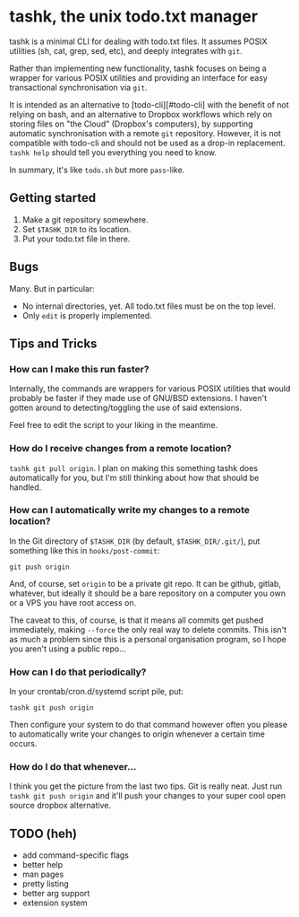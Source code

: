 # tashk, the unix todo.txt manager

tashk is a minimal CLI for dealing with todo.txt files.
It assumes POSIX utilities (sh, cat, grep, sed, etc),
and deeply integrates with `git`.

Rather than implementing new functionality,
tashk focuses on being a wrapper for various POSIX utilities
and providing an interface for easy transactional synchronisation
via `git`.

It is intended as an alternative to [todo-cli][#todo-cli]
with the benefit of not relying on bash,
and an alternative to Dropbox workflows which rely on storing files on
"the Cloud" (Dropbox's computers),
by supporting automatic synchronisation with a remote `git` repository.
However, it is not compatible with todo-cli and should not be used as a
drop-in replacement. `tashk help` should tell you everything you need to know.

In summary, it's like `todo.sh` but more `pass`-like.

## Getting started

 1. Make a git repository somewhere.
 2. Set `$TASHK_DIR` to its location.
 3. Put your todo.txt file in there.

## Bugs
Many. But in particular:

 - No internal directories, yet. All todo.txt files must be on the top level.
 - Only `edit` is properly implemented.

## Tips and Tricks
### How can I make this run faster?
Internally, the commands are wrappers for various POSIX utilities
that would probably be faster if they made use of GNU/BSD extensions.
I haven't gotten around to detecting/toggling the use of said extensions.

Feel free to edit the script to your liking in the meantime.

### How do I receive changes from a remote location?
`tashk git pull origin`. I plan on making this something tashk does automatically
for you, but I'm still thinking about how that should be handled.

### How can I automatically write my changes to a remote location?
In the Git directory of `$TASHK_DIR` (by default, `$TASHK_DIR/.git/`),
put something like this in `hooks/post-commit`:

	git push origin

And, of course, set `origin` to be a private git repo.
It can be github, gitlab, whatever, but ideally it should be a bare repository
on a computer you own or a VPS you have root access on.

The caveat to this, of course, is that it means all commits get pushed
immediately, making `--force` the only real way to delete commits.
This isn't as much a problem since this is a personal organisation program,
so I hope you aren't using a public repo...

### How can I do that periodically?
In your crontab/cron.d/systemd script pile, put:

	tashk git push origin

Then configure your system to do that command however often you please to
automatically write your changes to origin whenever a certain time occurs.

### How do I do that whenever...
I think you get the picture from the last two tips. Git is really neat.
Just run `tashk git push origin` and it'll push your changes to your
super cool open source dropbox alternative.

## TODO (heh)

 - add command-specific flags
 - better help
 - man pages
 - pretty listing
 - better arg support
 - extension system
